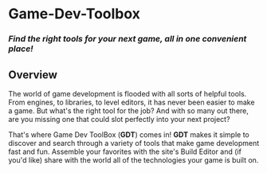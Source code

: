 # Game-Dev-Toolbox

### *Find the right tools for your next game, all in one convenient place!*

## Overview
The world of game development is flooded with all sorts of helpful tools. From engines, to libraries, to level editors, it has never been easier to make a game. But what's the right tool for the job? And with so many out there, are you missing one that could slot perfectly into your next project?

That's where Game Dev ToolBox (**GDT**) comes in! **GDT** makes it simple to discover and search through a variety of tools that make game development fast and fun. Assemble your favorites with the site's Build Editor and (if you'd like) share with the world all of the technologies your game is built on.
